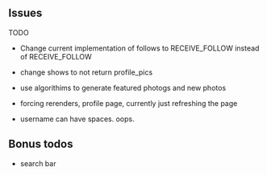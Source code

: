 ## Issues

TODO
- Change current implementation of follows to RECEIVE_FOLLOW instead of RECEIVE_FOLLOW
- change shows to not return profile_pics
- use algorithims to generate featured photogs and new photos


- forcing rerenders, profile page, currently just refreshing the page
- username can have spaces. oops.

## Bonus todos
- search bar
